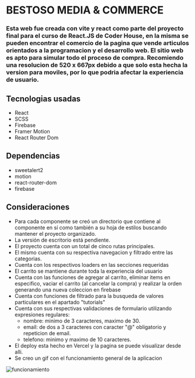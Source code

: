 # BESTOSO MEDIA & COMMERCE

### Esta web fue creada con vite y react como parte del proyecto final para el curso de React.JS de Coder House, en la misma se pueden encontrar el comercio de la pagina que vende articulos orientados a la programacion y el desarrollo web. El sitio web es apto para simular todo el proceso de compra. Recomiendo una resolucion de 520 x 667px debido a que solo esta hecha la version para moviles, por lo que podria afectar la experiencia de usuario.

## Tecnologias usadas

- React
- SCSS
- Firebase
- Framer Motion
- React Router Dom

## Dependencias 

- sweetalert2
- motion
- react-router-dom
- firebase

## Consideraciones

- Para cada componente se creó un directorio que contiene al componente en sí como también a su hoja de estilos buscando mantener el proyecto organizado.
- La versión de escritorio está pendiente.
- El proyecto cuenta con un total de cinco rutas principales.
- El mismo cuenta con su respectiva navegacion y filtrado entre las categorias.
- Cuenta con los respectivos loaders en las secciones requeridas
- El carrito se mantiene durante toda la experiencia del usuario
- Cuenta con las funciones de agregar al carrito, eliminar items en especifico, vaciar el carrito (al cancelar la compra) y realizar la orden generando una nueva coleccion en firebase
- Cuenta con funciones de filtrado para la busqueda de valores particulares en el apartado "tutorials"
- Cuenta con sus respectivas validaciones de formulario utilizando expresiones regulares:
  - nombre: minimo de 3 caracteres, maximo de 30.
  - email: de dos a 3 caracteres con caracter "@" obligatorio y repeticion de email.
  - telefono: minimo y maximo de 10 caracteres.
- El deploy esta hecho en Vercel y la pagina se puede visualizar desde alli.
- Se creo un gif con el funcionamiento general de la aplicacion

![funcionamiento](https://user-images.githubusercontent.com/106178878/203997844-2b42c672-8da5-429b-b496-291f2db51474.gif)

